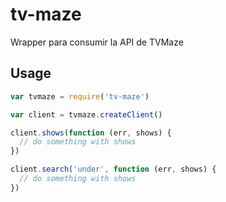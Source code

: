# tv-maze

Wrapper para consumir la API de TVMaze

## Usage

```js
var tvmaze = require('tv-maze')

var client = tvmaze.createClient()

client.shows(function (err, shows) {
  // do something with shows
})

client.search('under', function (err, shows) {
  // do something with shows
})
```
